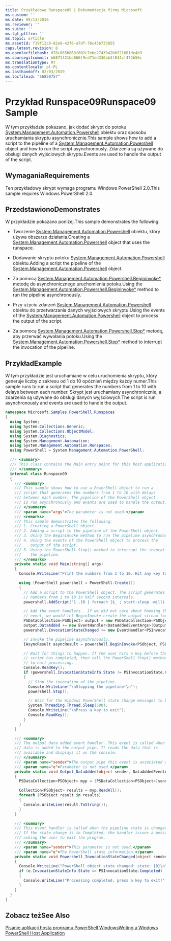 ```yaml
---
title: Przykładowe Runspace09 | Dokumentacja firmy Microsoft
ms.custom: ''
ms.date: 09/13/2016
ms.reviewer: ''
ms.suite: ''
ms.tgt_pltfrm: ''
ms.topic: article
ms.assetid: f19f12c0-82e9-42f6-a7df-76c45b733855
caps.latest.revision: 8
ms.openlocfilehash: d78c865b869f802c7ebe2743942b6f21681de4b3
ms.sourcegitcommit: b6871f21bd666f9cd71dd336bb3f844cf472b56c
ms.translationtype: MT
ms.contentlocale: pl-PL
ms.lasthandoff: 02/03/2019
ms.locfileid: "56850757"
---
```

# <a name="runspace09-sample"></a><span data-ttu-id="197a9-102">Przykład Runspace09</span><span class="sxs-lookup"><span data-stu-id="197a9-102">Runspace09 Sample</span></span>

<span data-ttu-id="197a9-103">W tym przykładzie pokazano, jak dodać skrypt do potoku [System.Management.Automation.Powershell](/dotnet/api/system.management.automation.powershell) obiektu oraz sposobu uruchamiania skryptu asynchronicznie.</span><span class="sxs-lookup"><span data-stu-id="197a9-103">This sample shows how to add a script to the pipeline of a [System.Management.Automation.Powershell](/dotnet/api/system.management.automation.powershell) object and how to run the script asynchronously.</span></span> <span data-ttu-id="197a9-104">Zdarzenia są używane do obsługi danych wyjściowych skryptu.</span><span class="sxs-lookup"><span data-stu-id="197a9-104">Events are used to handle the output of the script.</span></span>

## <a name="requirements"></a><span data-ttu-id="197a9-105">Wymagania</span><span class="sxs-lookup"><span data-stu-id="197a9-105">Requirements</span></span>

<span data-ttu-id="197a9-106">Ten przykładowy skrypt wymaga programu Windows PowerShell 2.0.</span><span class="sxs-lookup"><span data-stu-id="197a9-106">This sample requires Windows PowerShell 2.0.</span></span>

## <a name="demonstrates"></a><span data-ttu-id="197a9-107">Przedstawiono</span><span class="sxs-lookup"><span data-stu-id="197a9-107">Demonstrates</span></span>

<span data-ttu-id="197a9-108">W przykładzie pokazano poniżej.</span><span class="sxs-lookup"><span data-stu-id="197a9-108">This sample demonstrates the following.</span></span>

- <span data-ttu-id="197a9-109">Tworzenie [System.Management.Automation.Powershell](/dotnet/api/system.management.automation.powershell) obiektu, który używa obszarze działania.</span><span class="sxs-lookup"><span data-stu-id="197a9-109">Creating a [System.Management.Automation.Powershell](/dotnet/api/system.management.automation.powershell) object that uses the runspace.</span></span>

- <span data-ttu-id="197a9-110">Dodawanie skryptu potoku [System.Management.Automation.Powershell](/dotnet/api/system.management.automation.powershell) obiektu.</span><span class="sxs-lookup"><span data-stu-id="197a9-110">Adding a script the pipeline of the [System.Management.Automation.Powershell](/dotnet/api/system.management.automation.powershell) object.</span></span>

- <span data-ttu-id="197a9-111">Za pomocą [System.Management.Automation.Powershell.Begininvoke\*](/dotnet/api/System.Management.Automation.PowerShell.BeginInvoke) metodę do asynchronicznego uruchomienia potoku.</span><span class="sxs-lookup"><span data-stu-id="197a9-111">Using the [System.Management.Automation.Powershell.Begininvoke\*](/dotnet/api/System.Management.Automation.PowerShell.BeginInvoke) method to run the pipeline asynchronously.</span></span>

- <span data-ttu-id="197a9-112">Przy użyciu zdarzeń [System.Management.Automation.Powershell](/dotnet/api/system.management.automation.powershell) obiektu do przetwarzania danych wyjściowych skryptu.</span><span class="sxs-lookup"><span data-stu-id="197a9-112">Using the events of the [System.Management.Automation.Powershell](/dotnet/api/system.management.automation.powershell) object to process the output of the script.</span></span>

- <span data-ttu-id="197a9-113">Za pomocą [System.Management.Automation.Powershell.Stop\*](/dotnet/api/System.Management.Automation.PowerShell.Stop) metodę, aby przerwać wywołania potoku.</span><span class="sxs-lookup"><span data-stu-id="197a9-113">Using the [System.Management.Automation.Powershell.Stop\*](/dotnet/api/System.Management.Automation.PowerShell.Stop) method to interrupt the invocation of the pipeline.</span></span>

## <a name="example"></a><span data-ttu-id="197a9-114">Przykład</span><span class="sxs-lookup"><span data-stu-id="197a9-114">Example</span></span>

<span data-ttu-id="197a9-115">W tym przykładzie jest uruchamiane w celu uruchomienia skryptu, który generuje liczby z zakresu od 1 do 10 opóźnień między każdy numer.</span><span class="sxs-lookup"><span data-stu-id="197a9-115">This sample runs to run a script that generates the numbers from 1 to 10 with delays between each number.</span></span> <span data-ttu-id="197a9-116">Skrypt jest uruchamiany asynchronicznie, a zdarzenia są używane do obsługi danych wyjściowych.</span><span class="sxs-lookup"><span data-stu-id="197a9-116">The script is run asynchronously and events are used to handle the output.</span></span>

```csharp
namespace Microsoft.Samples.PowerShell.Runspaces
{
  using System;
  using System.Collections.Generic;
  using System.Collections.ObjectModel;
  using System.Diagnostics;
  using System.Management.Automation;
  using System.Management.Automation.Runspaces;
  using PowerShell = System.Management.Automation.PowerShell;

  /// <summary>
  /// This class contains the Main entry point for this host application.
  /// </summary>
  internal class Runspace09
  {
    /// <summary>
    /// This sample shows how to use a PowerShell object to run a
    /// script that generates the numbers from 1 to 10 with delays
    /// between each number. The pipeline of the PowerShell object
    /// is run asynchronously and events are used to handle the output.
    /// </summary>
    /// <param name="args">The parameter is not used.</param>
    /// <remarks>
    /// This sample demonstrates the following:
    /// 1. Creating a PowerShell object.
    /// 2. Adding a script to the pipeline of the PowerShell object.
    /// 3. Using the BeginInvoke method to run the pipeline asynchronously.
    /// 4. Using the events of the PowerShell object to process the
    ///    output of the script.
    /// 5. Using the PowerShell.Stop() method to interrupt the invocation of
    ///    the pipeline.
    /// </remarks>
    private static void Main(string[] args)
    {
      Console.WriteLine("Print the numbers from 1 to 10. Hit any key to halt processing\n");

      using (PowerShell powershell = PowerShell.Create())
      {
        // Add a script to the PowerShell object. The script generates the
        // numbers from 1 to 10 in half second intervals.
        powershell.AddScript("1..10 | foreach {$_ ; start-sleep -milli 500}");

        // Add the event handlers.  If we did not care about hooking the DataAdded
        // event, we would let BeginInvoke create the output stream for us.
        PSDataCollection<PSObject> output = new PSDataCollection<PSObject>();
        output.DataAdded += new EventHandler<DataAddedEventArgs>(Output_DataAdded);
        powershell.InvocationStateChanged += new EventHandler<PSInvocationStateChangedEventArgs>(Powershell_InvocationStateChanged);

        // Invoke the pipeline asynchronously.
        IAsyncResult asyncResult = powershell.BeginInvoke<PSObject, PSObject>(null, output);

        // Wait for things to happen. If the user hits a key before the
        // script has completed, then call the PowerShell Stop() method
        // to halt processing.
        Console.ReadKey();
        if (powershell.InvocationStateInfo.State != PSInvocationState.Completed)
        {
          // Stop the invocation of the pipeline.
          Console.WriteLine("\nStopping the pipeline!\n");
          powershell.Stop();

          // Wait for the Windows PowerShell state change messages to be displayed.
          System.Threading.Thread.Sleep(500);
          Console.WriteLine("\nPress a key to exit");
          Console.ReadKey();
        }
      }
    }

    /// <summary>
    /// The output data added event handler. This event is called when
    /// data is added to the output pipe. It reads the data that is
    /// available and displays it on the console.
    /// </summary>
    /// <param name="sender">The output pipe this event is associated with.</param>
    /// <param name="e">Parameter is not used.</param>
    private static void Output_DataAdded(object sender, DataAddedEventArgs e)
    {
      PSDataCollection<PSObject> myp = (PSDataCollection<PSObject>)sender;

      Collection<PSObject> results = myp.ReadAll();
      foreach (PSObject result in results)
      {
        Console.WriteLine(result.ToString());
      }
    }

    /// <summary>
    /// This event handler is called when the pipeline state is changed.
    /// If the state change is to Completed, the handler issues a message
    /// asking the user to exit the program.
    /// </summary>
    /// <param name="sender">This parameter is not used.</param>
    /// <param name="e">The PowerShell state information.</param>
    private static void Powershell_InvocationStateChanged(object sender, PSInvocationStateChangedEventArgs e)
    {
      Console.WriteLine("PowerShell object state changed: state: {0}\n", e.InvocationStateInfo.State);
      if (e.InvocationStateInfo.State == PSInvocationState.Completed)
      {
        Console.WriteLine("Processing completed, press a key to exit!");
      }
    }
  }
}
```

## <a name="see-also"></a><span data-ttu-id="197a9-117">Zobacz też</span><span class="sxs-lookup"><span data-stu-id="197a9-117">See Also</span></span>

[<span data-ttu-id="197a9-118">Pisanie aplikacji hosta programu PowerShell Windows</span><span class="sxs-lookup"><span data-stu-id="197a9-118">Writing a Windows PowerShell Host Application</span></span>](./writing-a-windows-powershell-host-application.md)